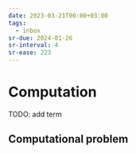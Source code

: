 ```yaml
---
date: 2023-03-21T00:00+03:00
tags:
  - inbox
sr-due: 2024-01-26
sr-interval: 4
sr-ease: 223
---
```


# Computation

TODO: add term

## Computational problem
